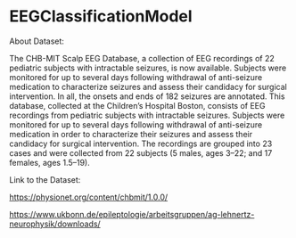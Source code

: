 # EEGClassificationModel


About Dataset:


The CHB-MIT Scalp EEG Database, a collection of EEG recordings of 22 pediatric subjects with intractable seizures, is now available. Subjects were monitored for up to several days following withdrawal of anti-seizure medication to characterize seizures and assess their candidacy for surgical intervention. In all, the onsets and ends of 182 seizures are annotated.
This database, collected at the Children’s Hospital Boston, consists of EEG recordings from pediatric subjects with intractable seizures. Subjects were monitored for up to several days following withdrawal of anti-seizure medication in order to characterize their seizures and assess their candidacy for surgical intervention. The recordings are grouped into 23 cases and were collected from 22 subjects (5 males, ages 3–22; and 17 females, ages 1.5–19).



Link to the Dataset: 

https://physionet.org/content/chbmit/1.0.0/

https://www.ukbonn.de/epileptologie/arbeitsgruppen/ag-lehnertz-neurophysik/downloads/

